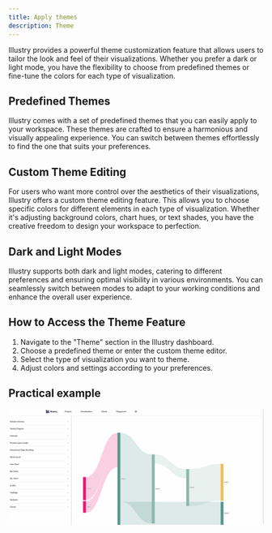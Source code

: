 ```yaml
---
title: Apply themes
description: Theme
---
```


Illustry provides a powerful theme customization feature that allows users to tailor the look and feel of their visualizations. Whether you prefer a dark or light mode, you have the flexibility to choose from predefined themes or fine-tune the colors for each type of visualization.

## Predefined Themes

Illustry comes with a set of predefined themes that you can easily apply to your workspace. These themes are crafted to ensure a harmonious and visually appealing experience. You can switch between themes effortlessly to find the one that suits your preferences.

## Custom Theme Editing

For users who want more control over the aesthetics of their visualizations, Illustry offers a custom theme editing feature. This allows you to choose specific colors for different elements in each type of visualization. Whether it's adjusting background colors, chart hues, or text shades, you have the creative freedom to design your workspace to perfection.

## Dark and Light Modes

Illustry supports both dark and light modes, catering to different preferences and ensuring optimal visibility in various environments. You can seamlessly switch between modes to adapt to your working conditions and enhance the overall user experience.

## How to Access the Theme Feature

1. Navigate to the "Theme" section in the Illustry dashboard.
2. Choose a predefined theme or enter the custom theme editor.
3. Select the type of visualization you want to theme.
4. Adjust colors and settings according to your preferences.

## Practical example

![Theme](/src/assets/theme.gif)